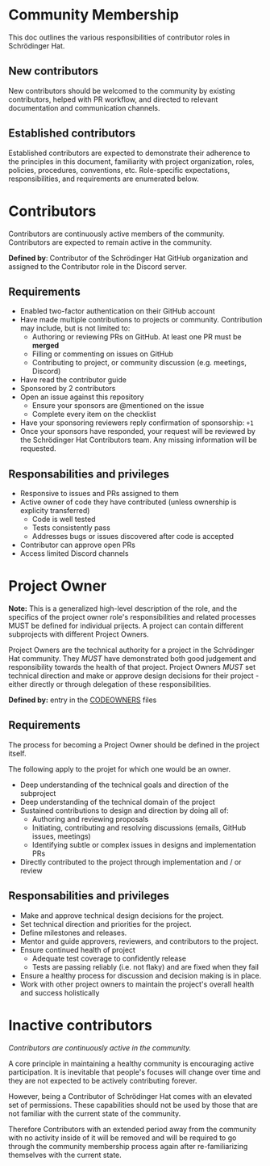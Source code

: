 # Community Membership

This doc outlines the various responsibilities of contributor roles in Schrödinger Hat.

## New contributors

New contributors should be welcomed to the community by existing contributors, helped with PR workflow, and directed to relevant documentation and communication channels.

## Established contributors

Established contributors are expected to demonstrate their adherence to the principles in this document, familiarity with project organization, roles, policies, procedures, conventions, etc. Role-specific expectations, responsibilities, and requirements are enumerated below.

# Contributors

Contributors are continuously active members of the community. Contributors are expected to remain active in the community.

**Defined by**: Contributor of the Schrödinger Hat GitHub organization and assigned to the Contributor role in the Discord server.

## Requirements

- Enabled two-factor authentication on their GitHub account
- Have made multiple contributions to projects or community. Contribution may include, but is not limited to:
  - Authoring or reviewing PRs on GitHub. At least one PR must be **merged**
  - Filling or commenting on issues on GitHub
  - Contributing to project, or community discussion (e.g. meetings, Discord)
- Have read the contributor guide
- Sponsored by 2 contributors
- Open an issue against this repository
  - Ensure your sponsors are @mentioned on the issue
  - Complete every item on the checklist
- Have your sponsoring reviewers reply confirmation of sponsorship: `+1`
- Once your sponsors have responded, your request will be reviewed by the Schrödinger Hat Contributors team. Any missing information will be requested.

## Responsabilities and privileges

- Responsive to issues and PRs assigned to them
- Active owner of code they have contributed (unless ownership is explicity transferred)
  - Code is well tested
  - Tests consistently pass
  - Addresses bugs or issues discovered after code is accepted
- Contributor can approve open PRs
- Access limited Discord channels

# Project Owner

**Note:** This is a generalized high-level description of the role, and the specifics of the project owner role's responsibilities and related processes MUST be defined for individual prijects. A project can contain different subprojects with different Project Owners.

Project Owners are the technical authority for a project in the Schrödinger Hat community. They *MUST* have demonstrated both good judgement and responsibility towards the health of that project. Project Owners *MUST* set technical direction and make or approve design decisions for their project - either directly or through delegation of these responsibilities.

**Defined by:** entry in the [CODEOWNERS](https://docs.github.com/en/repositories/managing-your-repositorys-settings-and-features/customizing-your-repository/about-code-owners) files

## Requirements

The process for becoming a Project Owner should be defined in the project itself.

The following apply to the projet for which one would be an owner.

- Deep understanding of the technical goals and direction of the subproject
- Deep understanding of the technical domain of the project
- Sustained contributions to design and direction by doing all of:
  - Authoring and reviewing proposals
  - Initiating, contributing and resolving discussions (emails, GitHub issues, meetings)
  - Identifying subtle or complex issues in designs and implementation PRs
- Directly contributed to the project through implementation and / or review

## Responsabilities and privileges

- Make and approve technical design decisions for the project.
- Set technical direction and priorities for the project.
- Define milestones and releases.
- Mentor and guide approvers, reviewers, and contributors to the project.
- Ensure continued health of project
  - Adequate test coverage to confidently release
  - Tests are passing reliably (i.e. not flaky) and are fixed when they fail
- Ensure a healthy process for discussion and decision making is in place.
- Work with other project owners to maintain the project's overall health and success holistically


# Inactive contributors

_Contributors are continuously active in the community._

A core principle in maintaining a healthy community is encouraging active participation. It is inevitable that people's focuses will change over time and they are not expected to be actively contributing forever.

However, being a Contributor of Schrödinger Hat comes with an elevated set of permissions. These capabilities should not be used by those that are not familiar with the current state of the community.

Therefore Contributors with an extended period away from the community with no activity inside of it will be removed and will be required to go through the community membership process again after re-familiarizing themselves with the current state.
